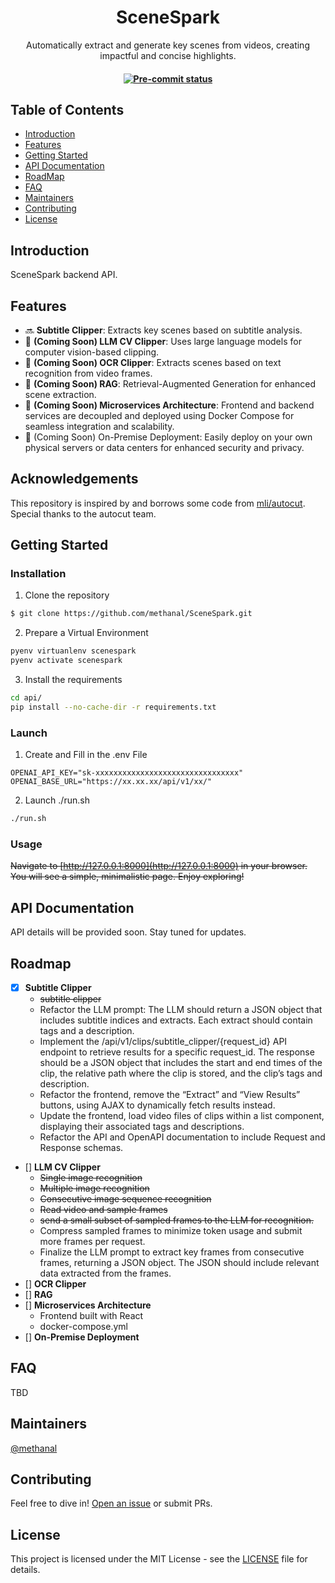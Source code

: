 <h1 align="center">SceneSpark</h1>
<p align="center">Automatically extract and generate key scenes from videos, creating impactful and concise highlights.</p>
<h4 align="center">
    <a href="https://github.com/methanal/scenespark/actions/workflows/pre-commit-api.yml" target="_blank">
        <img src="https://shields.io/github/actions/workflow/status/methanal/scenespark/pre-commit-api.yml?label=pre-commit" alt="Pre-commit status">
    </a>
</h4>

## Table of Contents

- [Introduction](#introduction)
- [Features](#features)
- [Getting Started](#getting-started)
- [API Documentation](#api-documentation)
- [RoadMap](#roadmap)
- [FAQ](#faq)
- [Maintainers](#maintainers)
- [Contributing](#contributing)
- [License](#license)


## Introduction

SceneSpark backend API.

## Features

- 🔜 **Subtitle Clipper**: Extracts key scenes based on subtitle analysis.
- 🚧 **(Coming Soon) LLM CV Clipper**: Uses large language models for computer vision-based clipping.
- 🚧 **(Coming Soon) OCR Clipper**: Extracts scenes based on text recognition from video frames.
- 🚧 **(Coming Soon) RAG**: Retrieval-Augmented Generation for enhanced scene extraction.
- 🚧 **(Coming Soon) Microservices Architecture**: Frontend and backend services are decoupled and deployed using Docker Compose for seamless integration and scalability.
- 🚧 (Coming Soon) On-Premise Deployment: Easily deploy on your own physical servers or data centers for enhanced security and privacy.

## Acknowledgements

This repository is inspired by and borrows some code from [mli/autocut](https://github.com/mli/autocut). Special thanks to the autocut team.

## Getting Started

### Installation

1. Clone the repository

```sh
$ git clone https://github.com/methanal/SceneSpark.git
```

2. Prepare a Virtual Environment

```sh
pyenv virtuanlenv scenespark
pyenv activate scenespark
```

3. Install the requirements

```sh
cd api/
pip install --no-cache-dir -r requirements.txt
```

### Launch

1. Create and Fill in the .env File

```
OPENAI_API_KEY="sk-xxxxxxxxxxxxxxxxxxxxxxxxxxxxxxxx"
OPENAI_BASE_URL="https://xx.xx.xx/api/v1/xx/"
```

2. Launch ./run.sh

```sh
./run.sh
```

### Usage

~~Navigate to [http://127.0.0.1:8000](http://127.0.0.1:8000) in your browser. You will see a simple, minimalistic page. Enjoy exploring!~~

## API Documentation

API details will be provided soon. Stay tuned for updates.

## Roadmap

- [x] **Subtitle Clipper**
    - ~~subtitle clipper~~
    - Refactor the LLM prompt: The LLM should return a JSON object that includes subtitle indices and extracts. Each extract should contain tags and a description.
    - Implement the /api/v1/clips/subtitle_clipper/{request\_id} API endpoint to retrieve results for a specific request_id. The response should be a JSON object that includes the start and end times of the clip, the relative path where the clip is stored, and the clip’s tags and description.
    - Refactor the frontend, remove the “Extract” and “View Results” buttons, using AJAX to dynamically fetch results instead.
    - Update the frontend, load video files of clips within a list component, displaying their associated tags and descriptions.
    - Refactor the API and OpenAPI documentation to include Request and Response schemas.
- [] **LLM CV Clipper**
    - ~~Single image recognition~~
    - ~~Multiple image recognition~~
    - ~~Consecutive image sequence recognition~~
    - ~~Read video and sample frames~~
    - ~~send a small subset of sampled frames to the LLM for recognition.~~
    - Compress sampled frames to minimize token usage and submit more frames per request.
    - Finalize the LLM prompt to extract key frames from consecutive frames, returning a JSON object. The JSON should include relevant data extracted from the frames.
- [] **OCR Clipper**
- [] **RAG**
- [] **Microservices Architecture**
    - Frontend built with React
    - docker-compose.yml
- [] **On-Premise Deployment**

## FAQ

TBD

## Maintainers

[@methanal](https://github.com/methanal)

## Contributing

Feel free to dive in! [Open an issue](https://github.com/methanal/SceneSpark/issues/new) or submit PRs.

## License

This project is licensed under the MIT License - see the [LICENSE](https://github.com/methanal/SceneSpark/blob/main/LICENSE) file for details.
